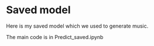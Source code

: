 # Saved model

Here is my saved model which we used to generate music.

The main code is in Predict_saved.ipynb

